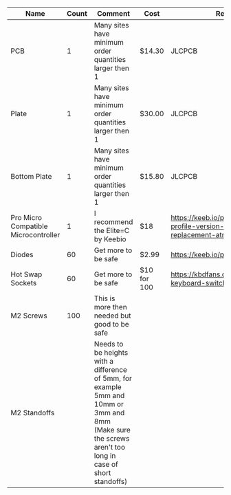 | Name                                 | Count | Comment                                                                                                                                                    | Cost        | Recommended                                                                                 |
|--------------------------------------|-------|------------------------------------------------------------------------------------------------------------------------------------------------------------|-------------|---------------------------------------------------------------------------------------------|
| PCB                                  | 1     | Many sites have minimum order quantities larger then 1                                                                                                     | $14.30      | JLCPCB                                                                                      |
| Plate                                | 1     | Many sites have minimum order quantities larger then 1                                                                                                     | $30.00      | JLCPCB                                                                                      |
| Bottom Plate                         | 1     | Many sites have minimum order quantities larger then 1                                                                                                     | $15.80      | JLCPCB                                                                                      |
| Pro Micro Compatible Microcontroller | 1     | I recommend the Elite=C by Keebio                                                                                                                          | $18         | https://keeb.io/products/elite-c-low-profile-version-usb-c-pro-micro-replacement-atmega32u4 |
| Diodes                               | 60    | Get more to be safe                                                                                                                                        | $2.99       | https://keeb.io/products/1n4148-diodes                                                      |
| Hot Swap Sockets                     | 60    | Get more to be safe                                                                                                                                        | $10 for 100 | https://kbdfans.com/products/mechanical-keyboard-switches-kailh-pcb-socket                  |
| M2 Screws                            | 100   | This is more then needed but good to be safe                                                                                                               |             |                                                                                             |
| M2 Standoffs                         |       | Needs to be heights with a difference of 5mm, for example 5mm and 10mm or 3mm and 8mm<br>(Make sure the screws aren't too long in case of short standoffs) |             |                                                                                             |
